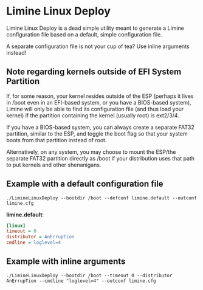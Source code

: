 # Limine Linux Deploy

Limine Linux Deploy is a dead simple utility meant to generate a Limine configuration file based on a default, simple configuration file.

A separate configuration file is not your cup of tea? Use inline arguments instead!

## Note regarding kernels outside of EFI System Partition

If, for some reason, your kernel resides outside of the ESP (perhaps it lives in /boot even in an EFI-based system, or you have a BIOS-based system), Limine will only be able to find its configuration file (and thus load your kernel) if the partition containing the kernel (usually root) is ext2/3/4.

If you have a BIOS-based system, you can always create a separate FAT32 partition, similar to the ESP, and toggle the boot flag so that your system boots from that partition instead of root.

Alternatively, on any system, you may choose to mount the ESP/the separate FAT32 partition directly as /boot if your distribution uses that path to put kernels and other shenanigans.

## Example with a default configuration file

``./LimineLinuxDeploy --bootdir /boot --defconf limine.default --outconf limine.cfg``

**limine.default**:
```ini
[linux]
timeout = 0
distributor = AnErrupTion
cmdline = loglevel=4
```

## Example with inline arguments

``./LimineLinuxDeploy --bootdir /boot --timeout 0 --distributor AnErrupTion --cmdline "loglevel=4" --outconf limine.cfg``